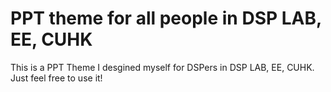 # PPT theme for all people in DSP LAB, EE, CUHK
This is a PPT Theme I desgined myself for DSPers in DSP LAB, EE, CUHK. Just feel free to use it!
